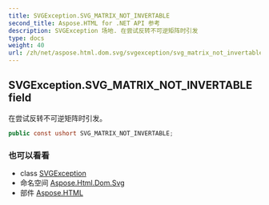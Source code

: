 ```yaml
---
title: SVGException.SVG_MATRIX_NOT_INVERTABLE
second_title: Aspose.HTML for .NET API 参考
description: SVGException 场地. 在尝试反转不可逆矩阵时引发
type: docs
weight: 40
url: /zh/net/aspose.html.dom.svg/svgexception/svg_matrix_not_invertable/
---
```

## SVGException.SVG_MATRIX_NOT_INVERTABLE field

在尝试反转不可逆矩阵时引发。

```csharp
public const ushort SVG_MATRIX_NOT_INVERTABLE;
```

### 也可以看看

* class [SVGException](../)
* 命名空间 [Aspose.Html.Dom.Svg](../../svgexception/)
* 部件 [Aspose.HTML](../../../)


